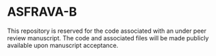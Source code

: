 # ASFRAVA-B

This repository is reserved for the code associated with an under peer review manuscript.
The code and associated files will be made publicly available upon manuscript acceptance.
